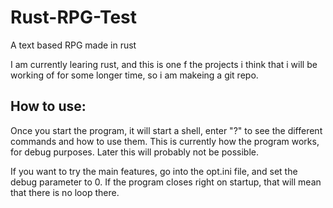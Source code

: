 # Rust-RPG-Test
A text based RPG made in rust

I am currently learing rust, and this is one f the projects i think that i will be working of for some longer time, so i am makeing a git repo.

## How to use:
Once you start the program, it will start a shell, enter "?" to see the different commands and how to use them.
This is currently how the program works, for debug purposes. Later this will probably not be possible.

If you want to try the main features, go into the opt.ini file, and set the debug parameter to 0.
If the program closes right on startup, that will mean that there is no loop there.